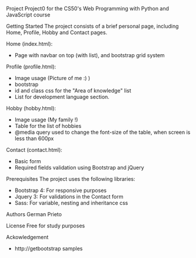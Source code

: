 Project
Project0 for the CS50's Web Programming with Python and JavaScript course

Getting Started
The project consists of a brief personal page, including Home, Profile, Hobby and Contact pages.

Home (index.html):
+ Page with navbar on top (with list), and bootstrap grid system

Profile (profile.html):
+ Image usage (Picture of me :) )
+ bootstrap
+ id and class css for the "Area of knowledge" list
+ List for development language section.

Hobby (hobby.html):
+ Image usage (My family !)
+ Table for the list of hobbies
+ @media query used to change the font-size of the table, when screen is less than 600px

Contact (contact.html):
+ Basic form
+ Required fields validation using Bootstrap and jQuery

Prerequisites
The project uses the following libraries:
+ Bootstrap 4: For responsive purposes
+ Jquery 3: For validations in the Contact form
+ Sass: For variable, nesting and inheritance css

Authors
German Prieto

License
Free for study purposes

Ackowledgement
+ http://getbootstrap samples
